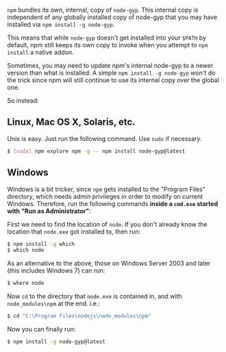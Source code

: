 `npm` bundles its own, internal, copy of `node-gyp`. This internal copy is independent of any globally installed copy of node-gyp that you may have installed via `npm install -g node-gyp`.

This means that while `node-gyp` doesn't get installed into your `$PATH` by default, npm still keeps its own copy to invoke when you attempt to `npm install` a native addon.

Sometimes, you may need to update npm's internal node-gyp to a newer version than what is installed. A simple `npm install -g node-gyp` _won't_ do the trick since npm will still continue to use its internal copy over the global one.

So instead:

## Linux, Mac OS X, Solaris, etc.

Unix is easy. Just run the following command. Use `sudo` if necessary.

``` bash
$ [sudo] npm explore npm -g -- npm install node-gyp@latest
```

## Windows

Windows is a bit tricker, since `npm` gets installed to the "Program Files" directory, which needs admin privileges in order to modify on current Windows. Therefore, run the following commands __inside a `cmd.exe` started with "Run as Administrator"__:

First we need to find the location of `node`. If you don't already know the location that `node.exe` got installed to, then run:

``` bash
$ npm install -g which
$ which node
```

As an alternative to the above, those on Windows Server 2003 and later (this includes Windows 7) can run:

``` bash
$ where node
```

Now `cd` to the directory that `node.exe` is contained in, and with `node_modules\npm` at the end. i.e.:

``` bash
$ cd "C:\Program Files\nodejs\node_modules\npm"
```

Now you can finally run:

``` bash
$ npm install -g node-gyp@latest
```